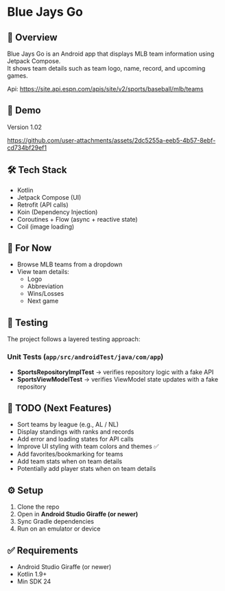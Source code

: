 # Blue Jays Go

## 📱 Overview
Blue Jays Go is an Android app that displays MLB team information using Jetpack Compose.  
It shows team details such as team logo, name, record, and upcoming games.  

Api: https://site.api.espn.com/apis/site/v2/sports/baseball/mlb/teams

## 🎥 Demo

Version 1.02


https://github.com/user-attachments/assets/2dc5255a-eeb5-4b57-8ebf-cd734bf29ef1



## 🛠 Tech Stack
- Kotlin
- Jetpack Compose (UI)
- Retrofit (API calls)
- Koin (Dependency Injection)
- Coroutines + Flow (async + reactive state)
- Coil (image loading)

## 🚀 For Now
- Browse MLB teams from a dropdown
- View team details:
  - Logo
  - Abbreviation
  - Wins/Losses
  - Next game
 
## 🧪 Testing
The project follows a layered testing approach:

### Unit Tests (`app/src/androidTest/java/com/app`)
- **SportsRepositoryImplTest** → verifies repository logic with a fake API
- **SportsViewModelTest** → verifies ViewModel state updates with a fake repository


## 📝 TODO (Next Features)
- Sort teams by league (e.g., AL / NL)
- Display standings with ranks and records
- Add error and loading states for API calls
- Improve UI styling with team colors and themes ✅
- Add favorites/bookmarking for teams
- Add team stats when on team details
- Potentially add player stats when on team details

## ⚙️ Setup
1. Clone the repo  
2. Open in **Android Studio Giraffe (or newer)**  
3. Sync Gradle dependencies  
4. Run on an emulator or device  

## ✅ Requirements
- Android Studio Giraffe (or newer)  
- Kotlin 1.9+  
- Min SDK 24  
